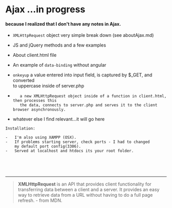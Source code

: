 # Ajax  ...in progress

#### because I realized that I don't have any notes in Ajax.


-  `XMLHttpRequest` object very simple break down (see aboutAjax.md)
-  JS and jQuery methods and a few examples
-  About client.html file

-	An example of `data-binding` without angular
-	`onkeyup` a value entered into input field, is captured by $_GET, and converted   
	 to uppercase inside of server.php   
-        a new XMLHttpRequest object inside of a function in client.html, then processes this         
         the data, connects to server.php and serves it to the client browser asynchronously.   	
	 
-  whatever else I find relevant...it will go here

```
Installation:

-   I'm also using XAMPP (OSX).  
-   If problems starting server, check ports - I had to changed   
    my default port config(3306).    
-   Served at localhost and htdocs its your root folder.    

	
```

<br />
<hr />

> **XMLHttpRequest** is an API that provides client functionality for transferring data between a client and a server. 
> It provides an easy way to retrieve data from a URL without having to do a full page refresh. - from MDN. 
